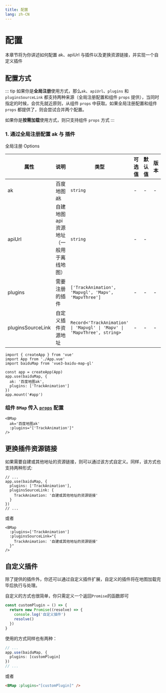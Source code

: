 ```yaml
---
title: 配置
lang: zh-CN
---
```


# 配置

本章节将为你讲述如何配置 ak、apiUrl 与插件以及更换资源链接，并实现一个自定义插件

## 配置方式

::: tip
如果你是**全局注册**使用方式，那么`ak`、`apiUrl`、`plugins` 和 `pluginsSourceLink` 都支持两种来源（全局注册配置和组件 `props` 提供），当同时指定的时候，会优先就近原则，从组件 `props` 中获取。如果全局注册配置和组件 `props` 都提供了，则会尝试合并两个配置。

如果你是**按需加载**使用方式，则只支持组件 `props` 方式
:::

### 1. 通过全局注册配置 ak 与 插件

全局注册 Options

| 属性              | 说明                                             | 类型                                                                    | 可选值 | 默认值 | 版本                               |
| ----------------- | ------------------------------------------------ | ----------------------------------------------------------------------- | ------ | ------ | ---------------------------------- |
| ak                | 百度地图 [ak](../guide/quick-start#申请-ak-密钥) | `string`                                                                | -      | -      | -                                  |
| apiUrl            | 自建地图 api 资源地址（一般用于离线地图）        | `string`                                                                | -      | -      | <Badge type="tip" text="^2.3.0" /> |
| plugins           | 需要注册的插件                                   | `['TrackAnimation', 'Mapvgl', 'Mapv', 'MapvThree']`                     | -      | -      | -                                  |
| pluginsSourceLink | 自定义插件资源地址                               | `Record<'TrackAnimation' \| 'Mapvgl' \| 'Mapv' \| 'MapvThree', string>` | -      | -      | -                                  |

```ts{7,8}
import { createApp } from 'vue'
import App from './App.vue'
import baiduMap from 'vue3-baidu-map-gl'

const app = createApp(App)
app.use(baiduMap, {
  ak: '百度地图ak',
  plugins: ['TrackAnimation']
})
app.mount('#app')
```

### 组件 `BMap` 传入 [`props`](/zh-CN/components/map#%E9%9D%99%E6%80%81%E7%BB%84%E4%BB%B6-props) 配置

<!-- prettier-ignore -->
```html{2,3}
<BMap
  ak='百度地图ak'
  :plugins="['TrackAnimation']"
/>
```

## 更换插件资源链接

如果需要自建或其他地址的资源链接，则可以通过该方式自定义。同样，该方式也支持两种形式:

```ts{3-6}
// ...
app.use(baiduMap, {
  plugins: ['TrackAnimation'],
  pluginsSourceLink: {
    TrackAnimation: '自建或其他地址的资源链接'
  }
})
// ...
```

或者

<!-- prettier-ignore -->
```html{2-5}
<BMap
  :plugins=['TrackAnimation']
  :pluginsSourceLink="{
    TrackAnimation: '自建或其他地址的资源链接'
  }"
/>
```

## 自定义插件

除了提供的插件外，你还可以通过自定义插件扩展，自定义的插件将在地图加载完毕后执行与处理。

自定义的方式也很简单，你只需定义一个返回`Promise`的函数即可

```ts
const customPlugin = () => {
  return new Promise((resolve) => {
    console.log('自定义插件')
    resolve()
  })
}
```

使用的方式同样也有两种：

```ts
// ...
app.use(baiduMap, {
  plugins: [customPlugin]
})
// ...
```

或者

<!-- prettier-ignore -->
```html
<BMap :plugins="[customPlugin]" />
```
